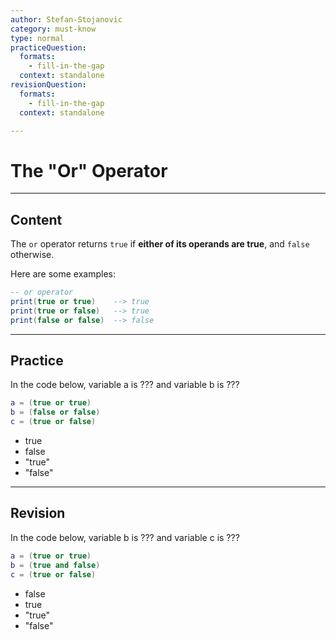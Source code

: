 ```yaml
---
author: Stefan-Stojanovic
category: must-know
type: normal
practiceQuestion:
  formats:
    - fill-in-the-gap
  context: standalone
revisionQuestion:
  formats:
    - fill-in-the-gap
  context: standalone

---
```


# The "Or" Operator

---
## Content

The `or` operator returns `true` if **either of its operands are true**, and `false` otherwise.

Here are some examples:
```lua
-- or operator
print(true or true)    --> true
print(true or false)   --> true
print(false or false)  --> false
```

---
## Practice

In the code below, variable a is ??? and variable b is ??? 

```lua
a = (true or true)
b = (false or false) 
c = (true or false)  
```

- true
- false
- "true"
- "false"


---
## Revision

In the code below, variable b is ??? and variable c is ??? 

```lua
a = (true or true)
b = (true and false) 
c = (true or false)  
```

- false
- true
- "true"
- "false"


